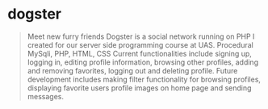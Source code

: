 # dogster
>Meet new furry friends
>Dogster is a social network running on PHP I created for our server side programming course at UAS. 
>Procedural MySqli, PHP, HTML, CSS
>Current functionalities include signing up, logging in, editing profile information, browsing other profiles, adding and removing favorites, logging out and deleting profile.
>Future development includes making filter functionality for browsing profiles, displaying favorite users profile images on home page and sending messages.
